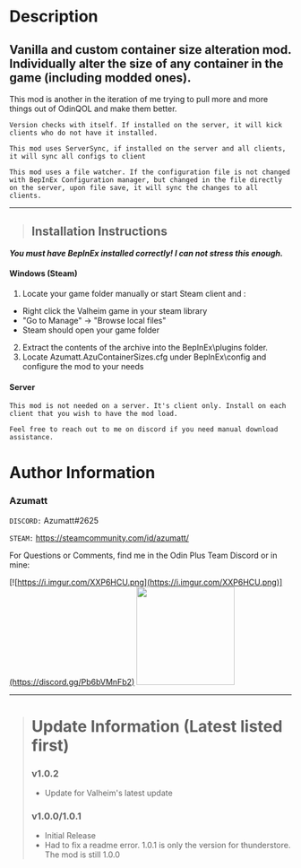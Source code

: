 # Description

## Vanilla and custom container size alteration mod. Individually alter the size of any container in the game (including modded ones).

This mod is another in the iteration of me trying to pull more and more things out of OdinQOL and make them better.


`Version checks with itself. If installed on the server, it will kick clients who do not have it installed.`

`This mod uses ServerSync, if installed on the server and all clients, it will sync all configs to client`

`This mod uses a file watcher. If the configuration file is not changed with BepInEx Configuration manager, but changed in the file directly on the server, upon file save, it will sync the changes to all clients.`


---

> ## Installation Instructions
***You must have BepInEx installed correctly! I can not stress this enough.***

#### Windows (Steam)

1. Locate your game folder manually or start Steam client and :

* Right click the Valheim game in your steam library
* "Go to Manage" -> "Browse local files"
* Steam should open your game folder

2. Extract the contents of the archive into the BepInEx\plugins folder.
3. Locate Azumatt.AzuContainerSizes.cfg under BepInEx\config and configure the mod to your needs

#### Server

`This mod is not needed on a server. It's client only. Install on each client that you wish to have the mod load.`

`Feel free to reach out to me on discord if you need manual download assistance.`

# Author Information

### Azumatt

`DISCORD:` Azumatt#2625

`STEAM:` https://steamcommunity.com/id/azumatt/

For Questions or Comments, find me in the Odin Plus Team Discord or in mine:

[![https://i.imgur.com/XXP6HCU.png](https://i.imgur.com/XXP6HCU.png)](https://discord.gg/Pb6bVMnFb2)
<a href="https://discord.gg/pdHgy6Bsng"><img src="https://i.imgur.com/Xlcbmm9.png" href="https://discord.gg/pdHgy6Bsng" width="175" height="175"></a>
***

> # Update Information (Latest listed first)
> ### v1.0.2
> - Update for Valheim's latest update
> ### v1.0.0/1.0.1
> - Initial Release
> - Had to fix a readme error. 1.0.1 is only the version for thunderstore. The mod is still 1.0.0